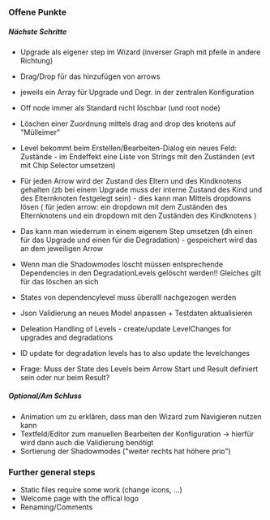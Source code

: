 ### Offene Punkte

##### Nächste Schritte

 + Upgrade als eigener step im Wizard (inverser Graph mit pfeile in andere Richtung)
 + Drag/Drop für das hinzufügen von arrows
 + jeweils ein Array für Upgrade und Degr. in der zentralen Konfiguration
 + Off node immer als Standard nicht löschbar (und root node)
 + Löschen einer Zuordnung mittels drag and drop des knotens auf "Mülleimer"
 + Level bekommt beim Erstellen/Bearbeiten-Dialog ein neues Feld: Zustände - im Endeffekt eine Liste von Strings mit den Zuständen (evt mit Chip Selector umsetzen)
 + Für jeden Arrow wird der Zustand des Eltern und des Kindknotens gehalten (zb bei einem Upgrade muss der interne Zustand des Kind und des Elternknoten festgelegt sein) - dies kann man Mittels dropdowns lösen ( für jeden arrow: ein dropdown mit dem Zuständen des Elternknotens und ein dropdown mit den Zuständen des Kindknotens )
 + Das kann man wiederrum in einem eigenem Step umsetzen (dh einen für das Upgrade und einen für die Degradation) - gespeichert wird das an dem jeweiligen Arrow
 + Wenn man die Shadowmodes löscht müssen entsprechende Dependencies in den DegradationLevels gelöscht werden!! Gleiches gilt für das löschen an sich
 + States von dependencylevel muss überalll nachgezogen werden
 + Json Validierung an neues Model anpassen + Testdaten aktualisieren
 + Deleation Handling of Levels - create/update LevelChanges for upgrades and degradations
 + ID update for degradation levels has to also update the levelchanges


 + Frage: Muss der State des Levels beim Arrow Start und Result definiert sein oder nur beim Result?
##### Optional/Am Schluss
 + Animation um zu erklären, dass man den Wizard zum Navigieren nutzen kann
 + Textfeld/Editor zum manuellen Bearbeiten der Konfiguration -> hierfür wird dann auch die Validierung benötigt
 + Sortierung der Shadowmodes ("weiter rechts hat höhere prio")


### Further general steps
+ Static files require some work (change icons, ...)
+ Welcome page with the offical logo
+ Renaming/Comments 
